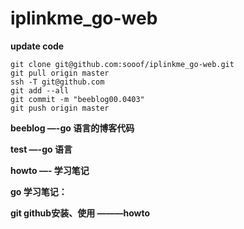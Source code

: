 # iplinkme_go-web
**update code**

```
git clone git@github.com:sooof/iplinkme_go-web.git
git pull origin master
ssh -T git@github.com
git add --all
git commit -m "beeblog00.0403"
git push origin master
```
**beeblog —-go 语言的博客代码**

**test        —-go 语言**

**howto    —- 学习笔记**

**go 学习笔记：**

**git github安装、使用 ———howto**
